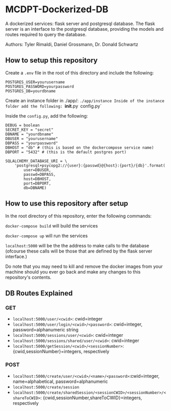 # MCDPT-Dockerized-DB
A dockerized services: flask server and postgresql database. The flask server 
is an interface to the postgresql database, providing the models and routes
required to query the database.

Authors: 
Tyler Rimaldi, 
Daniel Grossmann,
Dr. Donald Schwartz

## How to setup this repository
Create a `.env` file in the root of this directory and include the following:

```
POSTGRES_USER=yourusername
POSTGRES_PASSWORD=yourpassword
POSTGRES_DB=yourdbname
```

Create an instance folder in ./app/: `./app/instance
Inside of the instance folder add the following:
`__init__.py`
`config.py`

Inside the `config.py`, add the following:
```
DEBUG = boolean
SECRET_KEY = "secret"
DBNAME = "yourdbname"
DBUSER = "yourusername"
DBPASS = "yourpassword"
DBHOST = "db" # (this is based on the dockercompose service name)
DBPORT = "5432" # (this is the default postgres port)

SQLALCHEMY_DATABASE_URI = \
    'postgresql+psycopg2://{user}:{passwd}@{host}:{port}/{db}'.format(
        user=DBUSER,
        passwd=DBPASS,
        host=DBHOST,
        port=DBPORT,
        db=DBNAME)
```
## How to use this repository after setup
In the root directory of this repository, enter the following commands:

`docker-compose build` will build the services

`docker-compose up` will run the services

`localhost:5000` will be the the address to make calls to the database (ofcourse
these calls will be those that are defined by the flask server interface.)

Do note that you may need to kill and remove the docker images from your machine should you ever
go back and make any changes to this repository's contents.

## DB Routes Explained

### GET
- `localhost:5000/user/<cwid>`: cwid=integer
- `localhost:5000/user/login/<cwid>/<password>`: cwid=integer, password=alphanumeric string
- `localhost:5000/sessions/user/<cwid>`: cwid=integer
- `localhost:5000/sessions/shared/user/<cwid>`: cwid=integer
- `localhost:5000/getSession/<cwid>/<sessionNumber>`: {cwid,sessionNumber}=integers, respectively

### POST
- `localhost:5000/create/user/<cwid>/<name>/<password>`:cwid=integer, name=alphabetical, password=alphanumeric
- `localhost:5000/create/session`
- `localhost:5000/create/sharedSession/<sessionCWID>/<sessionNumber>/<shareToCWID>`: {cwid,sessionNumber,shareToCWID}=integers, respectively